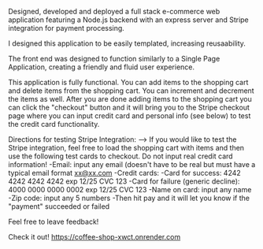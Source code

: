 
Designed, developed and deployed a full stack e-commerce web application featuring a Node.js backend with an express server and Stripe integration for payment processing.

I designed this application to be easily templated, increasing reusaability.

The front end was designed to function similarly to a Single Page Application, creating a friendly and fluid user experience.

This application is fully functional. You can add items to the shopping cart and delete items from the shopping cart. You can increment and decrement the items as well. After you are done adding items to the shopping cart you can click the "checkout" button and it will bring you to the Stripe checkout page where you can input credit card and personal info (see below) to test the credit card functionality.

Directions for testing Stripe Integration:
  --> If you would like to test the Stripe integration, feel free to load the shopping cart with items and then use the following test cards to checkout. Do not input real credit card information!
  -Email: input any email (doesn't have to be real but must have a typical email format xx@xx.com
  -Credit cards:
      -Card for success: 4242 4242 4242 4242 exp 12/25 CVC 123
      -Card for failure (generic decline): 4000 0000 0000 0002 exp 12/25 CVC 123
  -Name on card: input any name
  -Zip code: input any 5 numbers
  -Then hit pay and it will let you know if the "payment" succeeded or failed

  Feel free to leave feedback!

Check it out! https://coffee-shop-xwct.onrender.com
